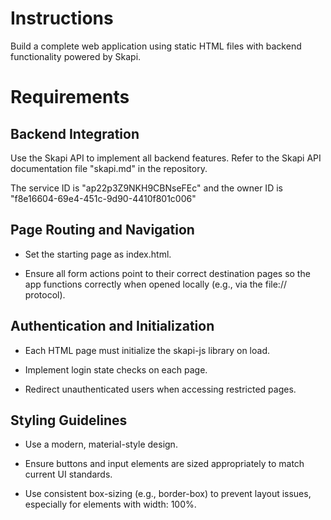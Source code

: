 # Instructions

Build a complete web application using static HTML files with backend functionality powered by Skapi.

# Requirements

## Backend Integration

Use the Skapi API to implement all backend features. Refer to the Skapi API documentation file "skapi.md" in the repository.

The service ID is "ap22p3Z9NKH9CBNseFEc" and the owner ID is "f8e16604-69e4-451c-9d90-4410f801c006"

## Page Routing and Navigation

- Set the starting page as index.html.

- Ensure all form actions point to their correct destination pages so the app functions correctly when opened locally (e.g., via the file:// protocol).

## Authentication and Initialization

- Each HTML page must initialize the skapi-js library on load.

- Implement login state checks on each page.

- Redirect unauthenticated users when accessing restricted pages.

## Styling Guidelines

- Use a modern, material-style design.

- Ensure buttons and input elements are sized appropriately to match current UI standards.

- Use consistent box-sizing (e.g., border-box) to prevent layout issues, especially for elements with width: 100%.
